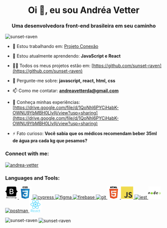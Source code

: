 <h1 align="center">Oi 👋, eu sou Andréa Vetter</h1>
<h3 align="center">Uma desenvolvedora front-end brasileira em seu caminho</h3>

<p align="left"> <img src="https://komarev.com/ghpvc/?username=sunset-raven&label=Profile%20views&color=0e75b6&style=flat" alt="sunset-raven" /> </p>

- 🔭 Estou trabalhando em: [Projeto Conexão](https://github.com/sunset-raven/on20-projeto-final)

- 🌱 Estou atualmente aprendendo: **JavaScript e React**

- 👨‍💻 Todos os meus projetos estão em: [https://github.com/sunset-raven](https://github.com/sunset-raven)

- 💬 Pergunte-me sobre: **javascript, react, html, css**

- 📫 Como me contatar: **andreavetterda@gmail.com**

- 📄 Conheça minhas experiências: [https://drive.google.com/file/d/1QoNhl6PYCiHabK-OWNU9YbMBH0Llvllj/view?usp=sharing](https://drive.google.com/file/d/1QoNhl6PYCiHabK-OWNU9YbMBH0Llvllj/view?usp=sharing)

- ⚡ Fato curioso: **Você sabia que os médicos recomendam beber 35ml de água pra cada kg que pesamos?**

<h3 align="left">Connect with me:</h3>
<p align="left">
<a href="https://linkedin.com/in/andrea-vetter" target="blank"><img align="center" src="https://raw.githubusercontent.com/rahuldkjain/github-profile-readme-generator/master/src/images/icons/Social/linked-in-alt.svg" alt="andrea-vetter" height="30" width="40" /></a>
</p>

<h3 align="left">Languages and Tools:</h3>
<p align="left"> <a href="https://getbootstrap.com" target="_blank" rel="noreferrer"> <img src="https://raw.githubusercontent.com/devicons/devicon/master/icons/bootstrap/bootstrap-plain-wordmark.svg" alt="bootstrap" width="40" height="40"/> </a> <a href="https://www.w3schools.com/css/" target="_blank" rel="noreferrer"> <img src="https://raw.githubusercontent.com/devicons/devicon/master/icons/css3/css3-original-wordmark.svg" alt="css3" width="40" height="40"/> </a> <a href="https://www.cypress.io" target="_blank" rel="noreferrer"> <img src="https://raw.githubusercontent.com/simple-icons/simple-icons/6e46ec1fc23b60c8fd0d2f2ff46db82e16dbd75f/icons/cypress.svg" alt="cypress" width="40" height="40"/> </a> <a href="https://www.figma.com/" target="_blank" rel="noreferrer"> <img src="https://www.vectorlogo.zone/logos/figma/figma-icon.svg" alt="figma" width="40" height="40"/> </a> <a href="https://firebase.google.com/" target="_blank" rel="noreferrer"> <img src="https://www.vectorlogo.zone/logos/firebase/firebase-icon.svg" alt="firebase" width="40" height="40"/> </a> <a href="https://git-scm.com/" target="_blank" rel="noreferrer"> <img src="https://www.vectorlogo.zone/logos/git-scm/git-scm-icon.svg" alt="git" width="40" height="40"/> </a> <a href="https://www.w3.org/html/" target="_blank" rel="noreferrer"> <img src="https://raw.githubusercontent.com/devicons/devicon/master/icons/html5/html5-original-wordmark.svg" alt="html5" width="40" height="40"/> </a> <a href="https://developer.mozilla.org/en-US/docs/Web/JavaScript" target="_blank" rel="noreferrer"> <img src="https://raw.githubusercontent.com/devicons/devicon/master/icons/javascript/javascript-original.svg" alt="javascript" width="40" height="40"/> </a> <a href="https://jestjs.io" target="_blank" rel="noreferrer"> <img src="https://www.vectorlogo.zone/logos/jestjsio/jestjsio-icon.svg" alt="jest" width="40" height="40"/> </a> <a href="https://nodejs.org" target="_blank" rel="noreferrer"> <img src="https://raw.githubusercontent.com/devicons/devicon/master/icons/nodejs/nodejs-original-wordmark.svg" alt="nodejs" width="40" height="40"/> </a> <a href="https://postman.com" target="_blank" rel="noreferrer"> <img src="https://www.vectorlogo.zone/logos/getpostman/getpostman-icon.svg" alt="postman" width="40" height="40"/> </a> <a href="https://reactjs.org/" target="_blank" rel="noreferrer"> <img src="https://raw.githubusercontent.com/devicons/devicon/master/icons/react/react-original-wordmark.svg" alt="react" width="40" height="40"/> </a> </p>

<p><img align="left" src="https://github-readme-stats.vercel.app/api/top-langs?username=sunset-raven&show_icons=true&locale=en&layout=compact" alt="sunset-raven" /></p>

<p>&nbsp;<img align="center" src="https://github-readme-stats.vercel.app/api?username=sunset-raven&show_icons=true&locale=en" alt="sunset-raven" /></p>
